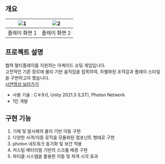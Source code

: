 ## 개요
|![1](https://github.com/user-attachments/assets/06594eed-ac32-434f-a311-229c8872f488)|![2](https://github.com/user-attachments/assets/ded668a3-a9ee-46ac-8e2b-ae2b7d2ecea1)|
|:---:|:---:|
|플레이 화면 1|플레이 화면 2|

## 프로젝트 설명
협력 멀티플레이를 지원하는 아케이드 슈팅 게임입니다.<br>
고전적인 기존 장르에 물리 기반 움직임을 접목하여, 차별화된 조작감과 플레이 스타일을 구현하고자 했습니다.<br>
[시연영상 보러가기](https://www.youtube.com/watch?v=Uf_m21YG0S0)

- 사용 기술 : C＃9.0, Unity 2021.3 (LST), Photon Network
- 1인 개발

## 구현 기능
1. 기체 및 발사체의 물리 기반 이동 구현
2. 다양한 사격/이동 로직을 모듈화된 컴포넌트 형태로 구현
3. photon 네트워크 동기화 및 보간 적용 
4. 커스텀 메터리얼 기반의 스크롤 배경 구현
5. 파티클 시스템을 활용한 이동 및 피격 시각 효과

